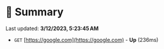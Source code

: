 # 📖 Summary
Last updated: **3/12/2023, 5:23:45 AM**

- `GET` [https://google.com](https://google.com) - **Up** (236ms)
